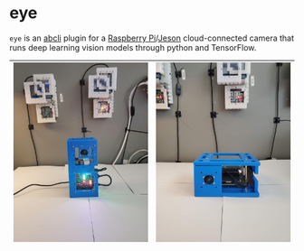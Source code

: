 # eye

`eye` is an [abcli](https://github.com/kamangir/awesome-bash-cli) plugin for a [Raspberry Pi](https://github.com/kamangir/blue-bracket/blob/main/designs/cube.md)/[Jeson](https://github.com/kamangir/blue-bracket/blob/main/designs/eye_nano.md) cloud-connected camera that runs deep learning vision models through python and TensorFlow.

| [![image](https://github.com/kamangir/blue-bracket/raw/main/images/cube-1.jpg)](https://github.com/kamangir/blue-bracket) | [![image](https://github.com/kamangir/blue-bracket/raw/main/images/eye_nano-1.jpg)](https://github.com/kamangir/blue-bracket) | 
|---|---|

